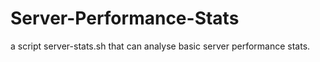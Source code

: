 # Server-Performance-Stats
a script server-stats.sh that can analyse basic server performance stats.
